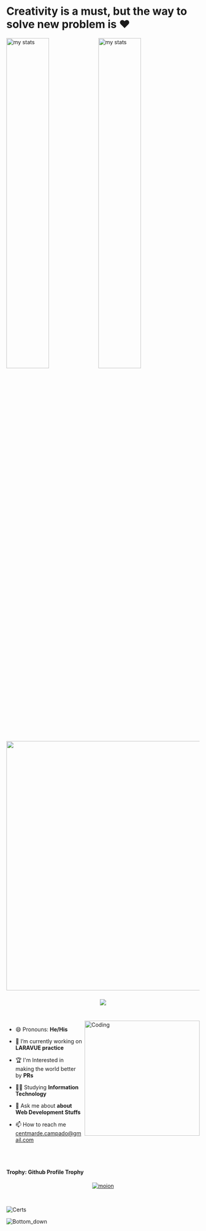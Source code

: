 # Creativity is a must, but the way to solve new problem is ❤️ 

<img alt="my stats" align="left" width="47%" src="https://github-readme-stats.vercel.app/api/top-langs/?username=centmarde&layout=compact"/>
<img alt="my stats" align="left" width="47%"  src="https://github-readme-stats.vercel.app/api?username=centmarde&&show_icons=true&bg_color=00000000" />



<!-- Greet Line Comes Here -->
<p align="center">
  <a href="#"><img width="650px" src="https://readme-typing-svg.herokuapp.com?font=Ubuntu&color=58a6ff&size=22&center=true&lines=Hello,+World+👋;Happy+to+See+You+Here+😀;This+Is+My+TechStack+💻;Feel+Free+to+Look+Around+✌;Reach+Me+Out+If+You+Need+Me+🎨🙌;Have+a+Great+Day+🌞"></a>
</p>

###

<p align="center">
  <a href="#">
    <img src="https://skillicons.dev/icons?i=nodejs,c,java,html,css,javascript,vite,mysql,jquery,postgres,php,laravel,postman,react,sass,ps,stackoverflow,git&perline=9" />
  </a>
</p>


###



<br>

<!-- About Me Section Here -->


<img align="right" alt="Coding" width="300" src="https://cdn.dribbble.com/users/1162077/screenshots/3848914/programmer.gif" >

- 😄 Pronouns: **He/His**
  
- 🌱 I’m currently working on **LARAVUE practice**
  
- 🏆 I'm Interested in making the world better by **PRs**
  
- 👨‍🎓 Studying **Information Technology**
  
- 💬 Ask me about **about Web Development Stuffs**
  
- 📫 How to reach me centmarde.campado@gmail.com

<br>



<br>

#### Trophy: Github Profile Trophy

<p align="center"> 
  <a href="https://github.com/ryo-ma/github-profile-trophy"><img src="https://github-profile-trophy.vercel.app/?username=centmarde&row=1&column=9" alt="moion" /></a>
</p>

<br>


![Certs](https://github.com/centmarde/centmarde/assets/159101935/b1ad923d-e435-432a-ba01-ee58e8cbcfe5)



![Bottom_down](https://github.com/centmarde/centmarde/assets/159101935/aecdf82d-fe75-4add-9b17-9e0d5961fd8c)
